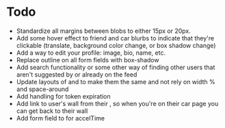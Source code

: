 # Todo
- Standardize all margins between blobs to either 15px or 20px.
- Add some hover effect to friend and car blurbs to indicate that they're clickable (translate, background color change, or box shadow change)
- Add a way to edit your profile: image, bio, name, etc.
- Replace outline on all form fields with box-shadow
- Add search functionality or some other way of finding other users that aren't suggested by <ExplorePage> or already on the feed
- Update layouts of <WallPage> and <FriendPage> to make them the same and not rely on width % and space-around
- Add handling for token expiration
- Add link to user's wall from their <UserAside>, so when you're on their car page you can get back to their wall
- Add form field to <NewCarPage> for accelTime